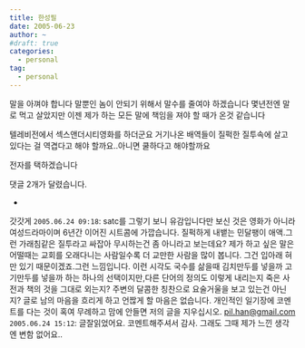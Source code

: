 ```yaml
---
title: 한성필
date: 2005-06-23
author: ~
#draft: true
categories:
  - personal
tag:
  - personal
---
```




말을 아껴야 합니다
말뿐인 놈이 안되기 위해서 말수를 줄여야 하겠습니다
몇년전엔 말로 먹고 살았지만 이젠 제가 하는 모든 말에 책임을 져야 할 때가 온것 같습니다

텔레비전에서 섹스앤더시티영화를 하더군요
거기나온 배역들이 질퍽한 질투속에 살고 있다는 걸  역겹다고 해야 할까요..아니면 쿨하다고 해야할까요

전자를 택하겠습니다


 댓글  2개가 달렸습니다.

- 
 갓갓게 `2005.06.24 09:18`: 
satc를 그렇기 보니 유감입니다만 보신 것은 영화가 아니라 여성드라마이며 6년간 이어진 시트콤에 가깝습니다. 질퍽하게 내뱉는 민달팽이 애액.그런 가래침같은 질투라고 싸잡아 무시하는건 좀 아니라고 보는데요?
제가 하고 싶은 말은 어떨때는 교회를 오래다니는 사람일수록 더 교만한 사람을 많이 봅니다. 그건 입아래 혀만 있기 때문이겠죠.그런 느낌입니다. 이런 시각도 국수를 삶을때 김치만두를 넣을까 고기만두를 넣을까 하는 하나의 선택이지만,다른 단어의 정의도 이렇게 내리는지 죽은 사전과 책의 것을 그대로 외는지? 주변의 달콤한 칭찬으로 요술거울을 보고 있는건 아닌지?
글로 남의 마음을 흐리게 하고 언짢게 할 마음은 없습니다. 개인적인 일기장에 코멘트를 다는 것이 혹여 무례하고 맘에 안들면 저의 글을 지우십시오.
 pil.han@gmail.com `2005.06.24 15:12`: 
글잘읽었어요. 코멘트해주셔서 감사. 그래도 그때 제가 느낀 생각엔 변함 없어요..




